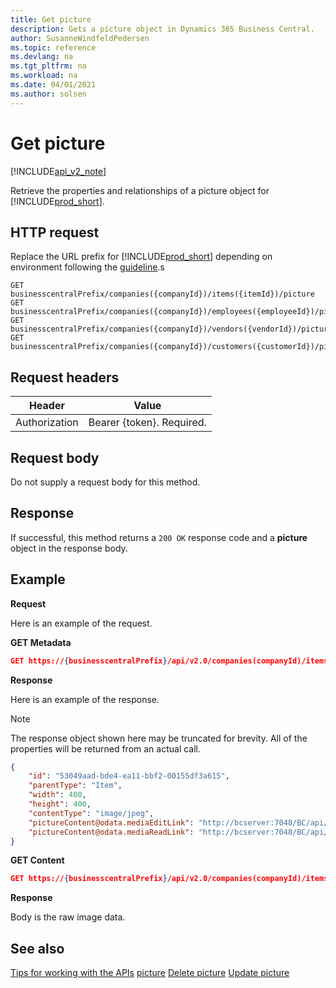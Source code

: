 ```yaml
---
title: Get picture  
description: Gets a picture object in Dynamics 365 Business Central. 
author: SusanneWindfeldPedersen
ms.topic: reference
ms.devlang: na
ms.tgt_pltfrm: na
ms.workload: na
ms.date: 04/01/2021
ms.author: solsen
---
```


# Get picture

[!INCLUDE[api_v2_note](../../../includes/api_v2_note.md)]

Retrieve the properties and relationships of a picture object for [!INCLUDE[prod_short](../../../includes/prod_short.md)].

## HTTP request
Replace the URL prefix for [!INCLUDE[prod_short](../../../includes/prod_short.md)] depending on environment following the [guideline](../../v2.0/endpoints-apis-for-dynamics.md).s
```
GET businesscentralPrefix/companies({companyId})/items({itemId})/picture
GET businesscentralPrefix/companies({companyId})/employees({employeeId})/picture
GET businesscentralPrefix/companies({companyId})/vendors({vendorId})/picture
GET businesscentralPrefix/companies({companyId})/customers({customerId})/picture

```

## Request headers

|Header|Value|
|------|-----|
|Authorization  |Bearer {token}. Required. |

## Request body

Do not supply a request body for this method.

## Response
If successful, this method returns a ```200 OK``` response code and a **picture** object in the response body.

## Example

**Request**

Here is an example of the request.

**GET Metadata**

```json
GET https://{businesscentralPrefix}/api/v2.0/companies(companyId)/items(itemId)/picture
```
**Response**

Here is an example of the response.

> [!NOTE]  
> The response object shown here may be truncated for brevity. All of the properties will be returned from an actual call.

```json
{
    "id": "53049aad-bde4-ea11-bbf2-00155df3a615",
    "parentType": "Item", 
    "width": 400,
    "height": 400,
    "contentType": "image/jpeg",
    "pictureContent@odata.mediaEditLink": "http://bcserver:7048/BC/api/v2.0/companies(52e03390-bde4-ea11-bbf2-00155df3a615)/customers(53049aad-bde4-ea11-bbf2-00155df3a615)/picture/pictureContent",
    "pictureContent@odata.mediaReadLink": "http://bcserver:7048/BC/api/v2.0/companies(52e03390-bde4-ea11-bbf2-00155df3a615)/customers(53049aad-bde4-ea11-bbf2-00155df3a615)/picture/pictureContent"
}
```

**GET Content**

```json
GET https://{businesscentralPrefix}/api/v2.0/companies(companyId)/items(itemId)/picture/pictureContent
```

**Response**

Body is the raw image data.


## See also
[Tips for working with the APIs](../../../developer/devenv-connect-apps-tips.md)
[picture](../resources/dynamics_picture.md)
[Delete picture](dynamics_picture_Delete.md)
[Update picture](dynamics_picture_Update.md)
